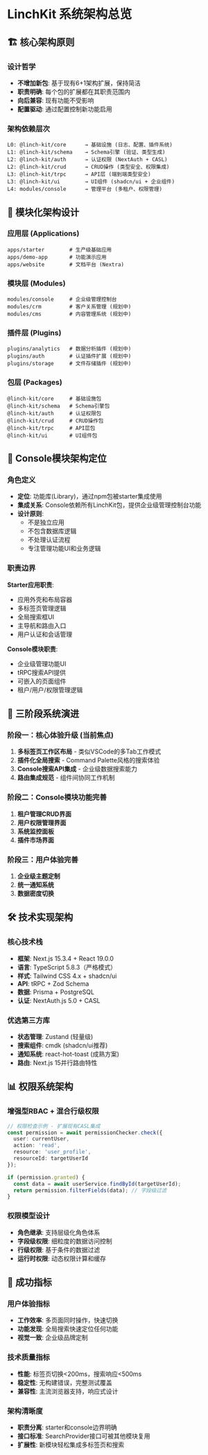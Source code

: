 # LinchKit 系统架构总览

## 🏗️ 核心架构原则

### 设计哲学
- **不增加新包**: 基于现有6+1架构扩展，保持简洁
- **职责明确**: 每个包的扩展都在其职责范围内
- **向后兼容**: 现有功能不受影响
- **配置驱动**: 通过配置控制新功能启用

### 架构依赖层次
```
L0: @linch-kit/core      → 基础设施 (日志、配置、插件系统)
L1: @linch-kit/schema    → Schema引擎 (验证、类型生成)
L2: @linch-kit/auth      → 认证权限 (NextAuth + CASL)
L2: @linch-kit/crud      → CRUD操作 (类型安全、权限集成)
L3: @linch-kit/trpc      → API层 (端到端类型安全)
L3: @linch-kit/ui        → UI组件 (shadcn/ui + 企业组件)
L4: modules/console      → 管理平台 (多租户、权限管理)
```

## 🎯 模块化架构设计

### 应用层 (Applications)
```
apps/starter        # 生产级基础应用
apps/demo-app       # 功能演示应用
apps/website        # 文档平台 (Nextra)
```

### 模块层 (Modules)
```
modules/console     # 企业级管理控制台
modules/crm         # 客户关系管理 (规划中)
modules/cms         # 内容管理系统 (规划中)
```

### 插件层 (Plugins)
```
plugins/analytics   # 数据分析插件 (规划中)
plugins/auth        # 认证插件扩展 (规划中)
plugins/storage     # 文件存储插件 (规划中)
```

### 包层 (Packages)
```
@linch-kit/core     # 基础设施包
@linch-kit/schema   # Schema引擎包
@linch-kit/auth     # 认证权限包
@linch-kit/crud     # CRUD操作包
@linch-kit/trpc     # API层包
@linch-kit/ui       # UI组件包
```

## 🔧 Console模块架构定位

### 角色定义
- **定位**: 功能库(Library)，通过npm包被starter集成使用
- **集成关系**: Console依赖所有LinchKit包，提供企业级管理控制台功能
- **设计原则**: 
  - 不是独立应用
  - 不包含数据库逻辑
  - 不处理认证流程
  - 专注管理功能UI和业务逻辑

### 职责边界

**Starter应用职责**:
- 应用外壳和布局容器
- 多标签页管理逻辑
- 全局搜索框UI
- 主导航和路由入口
- 用户认证和会话管理

**Console模块职责**:
- 企业级管理功能UI
- tRPC搜索API提供
- 可嵌入的页面组件
- 租户/用户/权限管理逻辑

## 🚀 三阶段系统演进

### 阶段一：核心体验升级 (当前焦点)
1. **多标签页工作区布局** - 类似VSCode的多Tab工作模式
2. **插件化全局搜索** - Command Palette风格的搜索体验
3. **Console搜索API集成** - 企业级数据搜索能力
4. **路由集成规范** - 组件间协同工作机制

### 阶段二：Console模块功能完善
1. **租户管理CRUD界面**
2. **用户权限管理界面**
3. **系统监控面板**
4. **插件市场界面**

### 阶段三：用户体验完善
1. **企业级主题定制**
2. **统一通知系统**
3. **数据密度切换**

## 🛠️ 技术实现架构

### 核心技术栈
- **框架**: Next.js 15.3.4 + React 19.0.0
- **语言**: TypeScript 5.8.3（严格模式）
- **样式**: Tailwind CSS 4.x + shadcn/ui
- **API**: tRPC + Zod Schema
- **数据**: Prisma + PostgreSQL
- **认证**: NextAuth.js 5.0 + CASL

### 优选第三方库
- **状态管理**: Zustand (轻量级)
- **搜索组件**: cmdk (shadcn/ui推荐)
- **通知系统**: react-hot-toast (成熟方案)
- **路由**: Next.js 15并行路由特性

## 📊 权限系统架构

### 增强型RBAC + 混合行级权限

```typescript
// 权限检查示例 - 扩展现有CASL集成
const permission = await permissionChecker.check({
  user: currentUser,
  action: 'read',
  resource: 'user_profile',
  resourceId: targetUserId
});

if (permission.granted) {
  const data = await userService.findById(targetUserId);
  return permission.filterFields(data); // 字段级过滤
}
```

### 权限模型设计
- **角色继承**: 支持层级化角色体系
- **字段级权限**: 细粒度的数据访问控制
- **行级权限**: 基于条件的数据过滤
- **运行时权限**: 动态权限计算和缓存

## 🎯 成功指标

### 用户体验指标
- **工作效率**: 多页面同时操作，快速切换
- **功能发现**: 全局搜索快速定位任何功能
- **视觉一致**: 企业级品牌定制

### 技术质量指标
- **性能**: 标签页切换<200ms，搜索响应<500ms
- **稳定性**: 无构建错误，完整测试覆盖
- **兼容性**: 主流浏览器支持，响应式设计

### 架构清晰度
- **职责分离**: starter和console边界明确
- **接口标准**: SearchProvider接口可被其他模块复用
- **扩展性**: 新模块轻松集成多标签页和搜索
